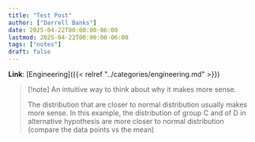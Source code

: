 ```yaml
---
title: "Test Post"
author: ["Darrell Banks"]
date: 2025-04-22T00:00:00-06:00
lastmod: 2025-04-22T00:00:00-06:00
tags: ["notes"]
draft: false
---
```


**Link**: [Engineering]({{< relref "../categories/engineering.md" >}})

> [!note] An intuitive way to think about why it makes more sense.
>
> The distribution that are closer to normal distribution usually makes more sense. In this example, the distribution of group C and of D in alternative hypothesis are more closer to normal distribution (compare the data points vs the mean)
